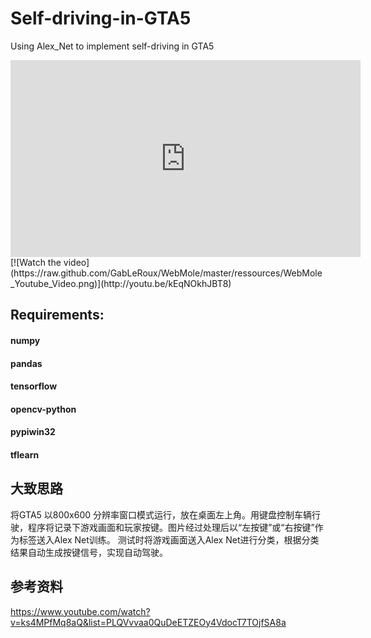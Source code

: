 # Self-driving-in-GTA5
Using Alex_Net to implement self-driving in GTA5

<iframe width="560" height="315" src="https://www.youtube.com/embed/kEqNOkhJBT8" frameborder="0" allow="autoplay; encrypted-media" allowfullscreen></iframe>
[![Watch the video](https://raw.github.com/GabLeRoux/WebMole/master/ressources/WebMole_Youtube_Video.png)](http://youtu.be/kEqNOkhJBT8)

## Requirements:
#### numpy
#### pandas
#### tensorflow
#### opencv-python
#### pypiwin32
#### tflearn

## 大致思路
将GTA5 以800x600 分辨率窗口模式运行，放在桌面左上角。用键盘控制车辆行驶，程序将记录下游戏画面和玩家按键。图片经过处理后以“左按键”或“右按键”作为标签送入Alex Net训练。
测试时将游戏画面送入Alex Net进行分类，根据分类结果自动生成按键信号，实现自动驾驶。

## 参考资料
https://www.youtube.com/watch?v=ks4MPfMq8aQ&list=PLQVvvaa0QuDeETZEOy4VdocT7TOjfSA8a
